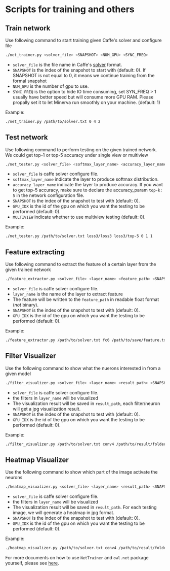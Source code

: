 Scripts for training and others
===============================
Train network
-------------

Use following command to start training given Caffe's solver and configure file
```bash
./net_trainer.py <solver_file> <SNAPSHOT> <NUM_GPU> <SYNC_FREQ>
```
* `solver_file` is the file name in Caffe's [solver](https://github.com/BVLC/caffe/blob/master/models/bvlc_googlenet/quick_solver.prototxt) format.
* `SNAPSHOT` is the index of the snapshot to start with (default: 0). If SNAPSHOT is not equal to 0, it means we continue training from the formal snapshot
* `NUM_GPU` is the number of gpu to use.
* `SYNC_FREQ` is the option to hide IO time consuming, set SYN_FREQ > 1 usually have better speed but will consume more GPU RAM. Please propally set it to let Minerva run smoothly on your machine. (default: 1) 

Example:
```bash
./net_trainer.py /path/to/solver.txt 0 4 2
```

Test network
-----------------

Use following command to perform testing on the given trained network. We could get top-1 or top-5 accuracy under single view or multiview
```bash
./net_tester.py <solver_file> <softmax_layer_name> <accuracy_layer_name> <SNAPSHOT> <GPU_IDX> <MULTIVIEW>
```
* `solver_file` is caffe solver configure file.
* `softmax_layer_name` indicate the layer to produce softmax distribution.
* `accuracy_layer_name` indicate the layer to produce accuracy. If you want to get top-5 accuracy, make sure to declare the accuracy_param `top-k: 5` in the network configuration file.
* `SNAPSHOT` is the index of the snapshot to test with (default: 0).
* `GPU_IDX` is the id of the gpu on which you want the testing to be performed (default: 0).
* `MULTIVIEW` indicate whether to use multiview testing (default: 0).

Example:
```bash
./net_tester.py /path/to/solver.txt loss3/loss3 loss3/top-5 0 1 1
```

Feature extracting
------------------

Use following command to extract the feature of a certain layer from the given trained network
```bash
./feature_extractor.py <solver_file> <layer_name> <feature_path> <SNAPSHOT> <GPU_IDX>
```
* `solver_file` is caffe solver configure file.
* `layer_name` is the name of the layer to extract feature
* The feature will be written to the `feature_path` in readable float format (*not* binary).
* `SNAPSHOT` is the index of the snapshot to test with (default: 0).
* `GPU_IDX` is the id of the gpu on which you want the testing to be performed (default: 0).

Example:
```bash
./feature_extractor.py /path/to/solver.txt fc6 /path/to/save/feature.txt 60 1
```

Filter Visualizer
-----------------

Use the following command to show what the nuerons interested in from a given model
```bash
./filter_visualizer.py <solver_file> <layer_name> <result_path> <SNAPSHOT> <GPU_IDX>
```
* `solver_file` is caffe solver configure file.
* the filters in `layer_name` will be visualized
* The visualization result will be saved in `result_path`, each filter/neuron will get a jpg visualization result.
* `SNAPSHOT` is the index of the snapshot to test with (default: 0).
* `GPU_IDX` is the id of the gpu on which you want the testing to be performed (default: 0).

Example:
```bash
./filter_visualizer.py /path/to/solver.txt conv4 /path/to/result/folder 60 0
```

Heatmap Visualizer
-----------------

Use the following command to show which part of the image activate the neurons
```bash
./heatmap_visualizer.py <solver_file> <layer_name> <result_path> <SNAPSHOT> <GPU_IDX>
```
* `solver_file` is caffe solver configure file.
* the filters in `layer_name` will be visualized
* The visualization result will be saved in `result_path`. For each testing image, we will generate a heatmap in jpg format.
* `SNAPSHOT` is the index of the snapshot to test with (default: 0).
* `GPU_IDX` is the id of the gpu on which you want the testing to be performed (default: 0).

Example:
```bash
./heatmap_visualizer.py /path/to/solver.txt conv4 /path/to/result/folder 60 0
```

For more documents on how to use `NetTrainer` and `owl.net` package yourself, please see [here](https://github.com/dmlc/minerva/tree/master/owl/owl/net).

